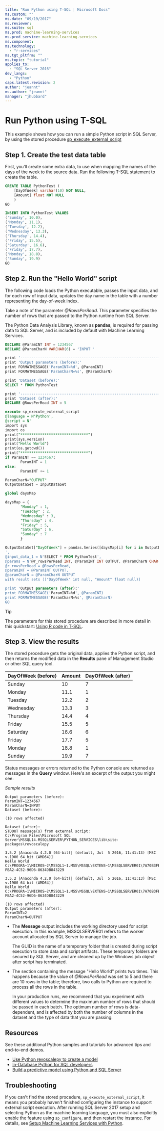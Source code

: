 ```yaml
---
title: "Run Python using T-SQL | Microsoft Docs"
ms.custom: ""
ms.date: "09/19/2017"
ms.reviewer: 
ms.suite: sql
ms.prod: machine-learning-services
ms.prod_service: machine-learning-services
ms.component: 
ms.technology: 
  - "r-services"
ms.tgt_pltfrm: ""
ms.topic: "tutorial"
applies_to: 
  - "SQL Server 2016"
dev_langs: 
  - "Python"
caps.latest.revision: 2
author: "jeannt"
ms.author: "jeannt"
manager: "jhubbard"
---
```

# Run Python using T-SQL

This example shows how you can run a simple Python script in SQL Server, by using the stored procedure [sp_execute_external_script](../../relational-databases/system-stored-procedures/sp-execute-external-script-transact-sql.md)

## Step 1. Create the test data table

First, you'll create some extra data, to use when mapping the names of the days of the week to the source data. Run the following T-SQL statement to create the table.

```SQL
CREATE TABLE PythonTest (
    [DayOfWeek] varchar(10) NOT NULL,
    [Amount] float NOT NULL
    )
GO

INSERT INTO PythonTest VALUES
('Sunday', 10.0),
('Monday', 11.1),
('Tuesday', 12.2),
('Wednesday', 13.3),
('Thursday', 14.4),
('Friday', 15.5),
('Saturday', 16.6),
('Friday', 17.7),
('Monday', 18.8),
('Sunday', 19.9)
GO
```

## Step 2. Run the "Hello World" script

The following code loads the Python executable, passes the input data, and for each row of input data, updates the day name in the table with a number representing the day-of-week index.

Take a note of the parameter *@RowsPerRead*. This parameter specifies the number of rows that are passed to the Python runtime from SQL Server.

The Python Data Analysis Library, known as **pandas**, is required for passing data to SQL Server, and is included by default with Machine Learning Services.

```sql
DECLARE @ParamINT INT = 1234567
DECLARE @ParamCharN VARCHAR(6) = 'INPUT '

print '------------------------------------------------------------------------'
print 'Output parameters (before):'
print FORMATMESSAGE('ParamINT=%d', @ParamINT)
print FORMATMESSAGE('ParamCharN=%s', @ParamCharN)

print 'Dataset (before):'
SELECT * FROM PythonTest

print '------------------------------------------------------------------------'
print 'Dataset (after):'
DECLARE @RowsPerRead INT = 5

execute sp_execute_external_script 
@language = N'Python',
@script = N'
import sys
import os
print("*******************************")
print(sys.version)
print("Hello World")
print(os.getcwd())
print("*******************************")
if ParamINT == 1234567:
       ParamINT = 1
else:
       ParamINT += 1

ParamCharN="OUTPUT"
OutputDataSet = InputDataSet

global daysMap

daysMap = {
       "Monday" : 1,
       "Tuesday" : 2,
       "Wednesday" : 3,
       "Thursday" : 4,
       "Friday" : 5,
       "Saturday" : 6,
       "Sunday" : 7
       }

OutputDataSet["DayOfWeek"] = pandas.Series([daysMap[i] for i in OutputDataSet["DayOfWeek"]], index = OutputDataSet.index, dtype = "int32")
', 
@input_data_1 = N'SELECT * FROM PythonTest', 
@params = N'@r_rowsPerRead INT, @ParamINT INT OUTPUT, @ParamCharN CHAR(6) OUTPUT',
@r_rowsPerRead = @RowsPerRead,
@paramINT = @ParamINT OUTPUT,
@paramCharN = @ParamCharN OUTPUT
with result sets (("DayOfWeek" int null, "Amount" float null))

print 'Output parameters (after):'
print FORMATMESSAGE('ParamINT=%d', @ParamINT)
print FORMATMESSAGE('ParamCharN=%s', @ParamCharN)
GO
```

> [!TIP]
> The parameters for this stored procedure are described in more detail in this quickstart: [Using R code in T-SQL](rtsql-using-r-code-in-transact-sql-quickstart.md).

## Step 3. View the results

The stored procedure gets the original data, applies the Python script, and then returns the modified data in the **Results** pane of Management Studio or other SQL query tool.


|DayOfWeek (before)| Amount|DayOfWeek (after) |
|-----|-----|-----|
|Sunday|10|7|
|Monday|11.1|1|
|Tuesday|12.2|2|
|Wednesday|13.3|3|
|Thursday|14.4|4|
|Friday|15.5|5|
|Saturday|16.6|6|
|Friday|17.7|5|
|Monday|18.8|1|
|Sunday|19.9|7|

Status messages or errors returned to the Python console are returned as messages in the **Query** window. Here's an excerpt of the output you might see:

*Sample results*

```
Output parameters (before):
ParamINT=1234567
ParamCharN=INPUT 
Dataset (before):

(10 rows affected)

Dataset (after):
STDOUT message(s) from external script: 
C:\Program Files\Microsoft SQL Server\MSSQL14.MSSQLSERVER\PYTHON_SERVICES\lib\site-packages\revoscalepy

3.5.2 |Anaconda 4.2.0 (64-bit)| (default, Jul  5 2016, 11:41:13) [MSC v.1900 64 bit (AMD64)]
Hello World
C:\PROGRA~1\MICROS~2\MSSQL1~1.MSS\MSSQL\EXTENS~1\MSSQLSERVER01\7A70B3FB-FBA2-4C52-96D6-8634DB843229

3.5.2 |Anaconda 4.2.0 (64-bit)| (default, Jul  5 2016, 11:41:13) [MSC v.1900 64 bit (AMD64)]
Hello World
C:\PROGRA~1\MICROS~2\MSSQL1~1.MSS\MSSQL\EXTENS~1\MSSQLSERVER01\7A70B3FB-FBA2-4C52-96D6-8634DB843229

(10 rows affected)
Output parameters (after):
ParamINT=2
ParamCharN=OUTPUT
```

+ The **Message** output includes the working directory used for script execution. In this example,  MSSQLSERVER01 refers to the worker account allocated by SQL Server to manage the job. 

    The GUID is the name of a temporary folder that is created during script execution to store data and script artifacts. These temporary folders are secured by SQL Server, and are cleaned up by the Windows job object after script has terminated.

+ The section containing the message "Hello World" prints two times. This happens because the value of *@RowsPerRead* was set to 5 and there are 10 rows in the table; therefore, two calls to Python are required to process all the rows in the table.

    In your production runs, we recommend that you experiment with different values to determine the maximum number of rows that should be passed in each batch. The optimum number of rows is data-dependent, and is affected by both the number of columns in the dataset and the type of data that you are passing.

## Resources

See these additional Python samples and tutorials for advanced tips and end-to-end demos.

+ [Use Python revoscalepy to create a model](use-python-revoscalepy-to-create-model.md)
+ [In-Database Python for SQL developers](sqldev-in-database-python-for-sql-developers.md)
+ [Build a predictive model using Python and SQL Server](https://microsoft.github.io/sql-ml-tutorials/python/rentalprediction/)

## Troubleshooting

If you can't find the stored procedure, `sp_execute_external_script`, it means you probably haven't finished configuring the instance to support external script execution. After running SQL Server 2017 setup and selecting Python as the machine learning language, you must also explicitly enable the feature using `sp_configure`, and then restart the instance. For details, see [Setup Machine Learning Services with Python](../python/setup-python-machine-learning-services.md).